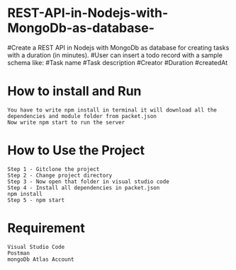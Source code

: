 # REST-API-in-Nodejs-with-MongoDb-as-database-

#Create a REST API in Nodejs with MongoDb as database for creating tasks with a duration (in minutes).
#User can insert a todo record with a sample schema like:
#Task name
#Task description
#Creator
#Duration
#createdAt

# How to install and Run
```
You have to write npm install in terminal it will download all the dependencies and module folder from packet.json
Now write npm start to run the server
```

# How to Use the Project
```
Step 1 - Gitclone the project 
Step 2 - Change project directory
Step 3 - Now open that folder in visual studio code
Step 4 - Install all dependencies in packet.json 
npm install
Step 5 - npm start
```


# Requirement
```
Visual Studio Code
Postman
mongoDb Atlas Account
```
